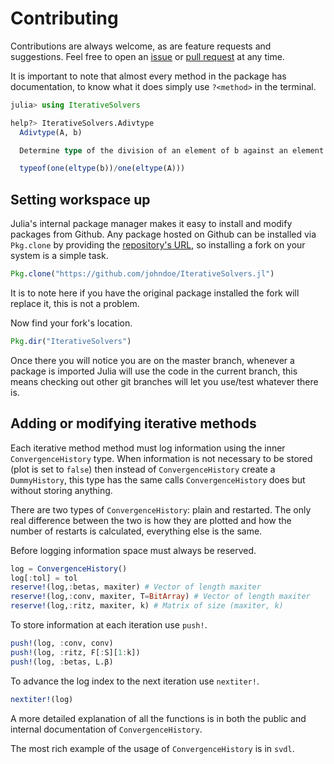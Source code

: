 # Contributing

Contributions are always welcome, as are feature requests and suggestions. Feel
free to open an [issue](https://github.com/JuliaMath/IterativeSolvers.jl/issues) or [pull request](https://github.com/JuliaMath/IterativeSolvers.jl/pulls) at any time.

It is important to note that almost every method in the package has documentation,
to know what it does simply use `?<method>` in the terminal.

```julia
julia> using IterativeSolvers

help?> IterativeSolvers.Adivtype
  Adivtype(A, b)

  Determine type of the division of an element of b against an element of A:

  typeof(one(eltype(b))/one(eltype(A)))
```

## Setting workspace up

Julia's internal package manager makes it easy to install and modify packages
from Github. Any package hosted on Github can be installed via `Pkg.clone` by
providing the [repository's URL](https://help.github.com/articles/which-remote-url-should-i-use/), so installing a fork on your system is a simple task.

```julia
Pkg.clone("https://github.com/johndoe/IterativeSolvers.jl")
```

It is to note here if you have the original package installed the fork will
replace it, this is not a problem.

Now find your fork's location.

```julia
Pkg.dir("IterativeSolvers")
```

Once there you will notice you are on the master branch, whenever a package is
imported Julia will use the code in the current branch, this means checking out
other git branches will let you use/test whatever there is.

## Adding or modifying iterative methods

Each iterative method method must log information using the inner `ConvergenceHistory`
type. When information is not necessary to be stored (plot is set to `false`) then
instead of `ConvergenceHistory` create a `DummyHistory`, this type has the same
calls `ConvergenceHistory` does but without storing anything.

There are two types of `ConvergenceHistory`: plain and restarted. The only real
difference between the two is how they are plotted and how the number of restarts
is calculated, everything else is the same.

Before logging information space must always be reserved.

```julia
log = ConvergenceHistory()
log[:tol] = tol
reserve!(log,:betas, maxiter) # Vector of length maxiter
reserve!(log,:conv, maxiter, T=BitArray) # Vector of length maxiter
reserve!(log,:ritz, maxiter, k) # Matrix of size (maxiter, k)
```

To store information at each iteration use `push!`.

```julia
push!(log, :conv, conv)
push!(log, :ritz, F[:S][1:k])
push!(log, :betas, L.β)
```

To advance the log index to the next iteration use `nextiter!`.

```julia
nextiter!(log)
```

A more detailed explanation of all the functions is in both the public and internal
documentation of `ConvergenceHistory`.

The most rich example of the usage of `ConvergenceHistory` is in `svdl`.
